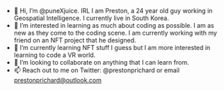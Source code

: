 - 👋 Hi, I’m @puneXjuice. IRL I am Preston, a 24 year old guy working in Geospatial Intelligence. I currently live in South Korea.
- 👀 I’m interested in learning as much about coding as possible. I am as new as they come to the coding scene. I am currently working with my friend on an NFT project that he designed.
- 🌱 I’m currently learning NFT stuff I guess but I am more interested in learning to code a VR world.
- 💞️ I’m looking to collaborate on anything that I can learn from.
- 📫 Reach out to me on Twitter: @prestonprichard or email prestonprichard@outlook.com

<!---
puneXjuice/puneXjuice is a ✨ special ✨ repository because its `README.md` (this file) appears on your GitHub profile.
You can click the Preview link to take a look at your changes.
--->

